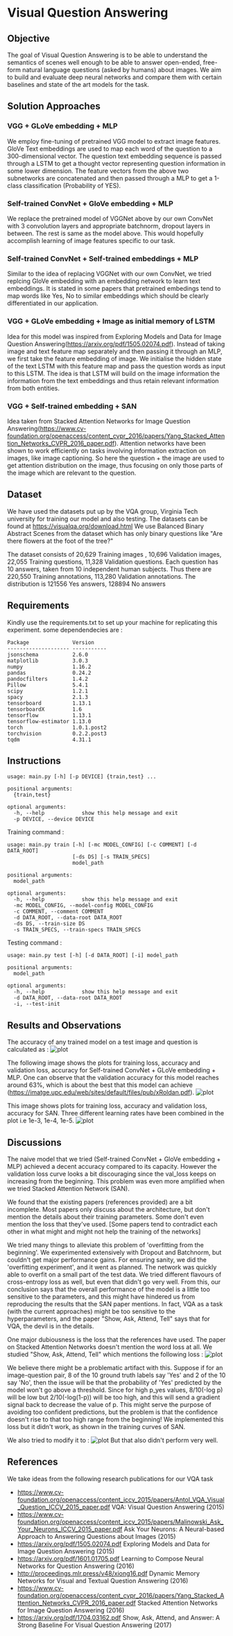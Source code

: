# Visual Question Answering

## Objective
The goal of Visual Question Answering is to be able to understand the semantics of scenes well enough to be able to answer open-ended, free-form natural language questions (asked by humans) about images. We aim to build and evaluate deep neural networks and compare them with certain baselines and state of the art models for the task. 

## Solution Approaches

### VGG + GLoVe embedding + MLP
We employ fine-tuning of pretrained VGG model to extract image features. GloVe Text embeddings are used to map each word of the question to a 300-dimensional vector. The question text embedding sequence is passed through a LSTM to get a thought vector representing question information in some lower dimension. 
The feature vectors from the above two subnetworks are concatenated and then passed through a MLP to get a 1-class classification (Probability of YES). 

### Self-trained ConvNet + GloVe embedding + MLP
We replace the pretrained model of VGGNet above by our own ConvNet with 3 convolution layers and appropriate batchnorm, dropout layers in between. The rest is same as the model above. This would hopefully accomplish learning of image features specific to our task. 

### Self-trained ConvNet + Self-trained embeddings + MLP
Similar to the idea of replacing VGGNet with our own ConvNet, we tried replcing GloVe embedding with an embedding network to learn text embeddings. It is stated in some papers that pretrained embedings tend to map words like Yes, No to similar embeddings which should be clearly differentiated in our application.

### VGG + GLoVe embedding + Image as initial memory of LSTM
Idea for this model was inspired from Exploring Models and Data for Image Question Answering(https://arxiv.org/pdf/1505.02074.pdf). Instead of taking image and text feature map separately and then passing it through an MLP, we first take the feature embedding of image. We initialise the hidden state of the text LSTM with this feature map and pass the question words as input to this LSTM. The idea is that LSTM will build on the image information the information from the text embeddings and thus retain relevant information from both entities. 

### VGG + Self-trained embedding + SAN
Idea taken from Stacked Attention Networks for Image Question Answering(https://www.cv-foundation.org/openaccess/content_cvpr_2016/papers/Yang_Stacked_Attention_Networks_CVPR_2016_paper.pdf). Attention networks have been shown to work efficiently on tasks involving information extraction on images, like image captioning. So here the question + the image are used to get attention distribution on the image, thus focusing on only those parts of the image which are relevant to the question. 



## Dataset
We have used the datasets put up by the VQA group, Virginia Tech university for training our model and also testing. The datasets can be found at  https://visualqa.org/download.html
We use Balanced Binary Abstract Scenes from the dataset which has only binary questions like "Are there flowers at the foot of the tree?"

The dataset consists of 20,629 Training images , 10,696 Validation images, 22,055 Training questions, 11,328 Validation questions.
Each question has 10 answers, taken from 10 independent human subjects. Thus there are
 220,550 Training annotations, 113,280 Validation annotations. The distribution is 121556 Yes answers, 128894 No answers


## Requirements 
Kindly use the requirements.txt to set up your machine for replicating this 
experiment. some dependendecies are :

```
Package              Version    
-------------------- -----------      
jsonschema           2.6.0           
matplotlib           3.0.3        
numpy                1.16.2     
pandas               0.24.2     
pandocfilters        1.4.2          
Pillow               5.4.1           
scipy                1.2.1         
spacy                2.1.3        
tensorboard          1.13.1     
tensorboardX         1.6        
tensorflow           1.13.1     
tensorflow-estimator 1.13.0                  
torch                1.0.1.post2
torchvision          0.2.2.post3 
tqdm                 4.31.1

```


## Instructions

```
usage: main.py [-h] [-p DEVICE] {train,test} ...

positional arguments:
  {train,test}

optional arguments:
  -h, --help            show this help message and exit
  -p DEVICE, --device DEVICE

```

Training command : 
```
usage: main.py train [-h] [-mc MODEL_CONFIG] [-c COMMENT] [-d DATA_ROOT]
                     [-ds DS] [-s TRAIN_SPECS]
                     model_path

positional arguments:
  model_path

optional arguments:
  -h, --help            show this help message and exit
  -mc MODEL_CONFIG, --model-config MODEL_CONFIG
  -c COMMENT, --comment COMMENT
  -d DATA_ROOT, --data-root DATA_ROOT
  -ds DS, --train-size DS
  -s TRAIN_SPECS, --train-specs TRAIN_SPECS

```

Testing command : 
```
usage: main.py test [-h] [-d DATA_ROOT] [-i] model_path

positional arguments:
  model_path

optional arguments:
  -h, --help            show this help message and exit
  -d DATA_ROOT, --data-root DATA_ROOT
  -i, --test-init

```

## Results and Observations

The accuracy of any trained model on a test image and question is calculated as :
![plot](https://github.com/abhigoyal1997/CS-763-Project/blob/master/images/accuracy.png)

The following image shows the plots for training loss, accuracy and validation loss, accuracy for Self-trained ConvNet + GLoVe embedding + MLP. One can observe that the validation accuracy for this model reaches  around 63%, which is about the best that this model can achieve (https://imatge.upc.edu/web/sites/default/files/pub/xRoldan.pdf).
![plot](https://github.com/abhigoyal1997/CS-763-Project/blob/master/results/training.png)

This image shows plots for training loss, accuracy and validation loss, accuracy for SAN. Three different learning rates have been combined in the plot i.e 1e-3, 1e-4, 1e-5. 
![plot](https://github.com/abhigoyal1997/CS-763-Project/blob/master/results/training_san.png)

## Discussions
The naive model that we tried (Self-trained ConvNet + GloVe embedding + MLP) achieved a decent accuracy compared to its capacity. However the validation loss curve looks a bit discouraging since the val_loss keeps on increasing from the beginning. This problem was even more amplified when we tried Stacked Attention Network (SAN).

We found that the existing papers (references provided) are a bit incomplete. Most papers only discuss about the architecture, but don't mention the details about their training parameters. Some don't even mention the loss that they've used. [Some papers tend to contradict each other in what might and might not help the training of the networks]

We tried many things to alleviate this problem of 'overfitting from the beginning'. We experimented extensively with Dropout and Batchnorm, but couldn't get major performance gains. For ensuring sanity, we did the 'overfitting experiment', and it went as planned. The network was quickly able to overfit on a small part of the test data. We tried different flavours of cross-entropy loss as well, but even that didn't go very well. 
From this, our conclusion says that the overall performance of the model is a little too sensitive to the parameters, and this might have hindered us from reproducing the results that the SAN paper mentions. In fact, VQA as a task (with the current approaches) might be too sensitive to the hyperparameters, and the paper "Show, Ask, Attend, Tell" says that for VQA, the devil is in the details.

One major dubiousness is the loss that the references have used. The paper on Stacked Attention Networks doesn't mention the word loss at all. We studied "Show, Ask, Attend, Tell" which mentions the following loss :
![plot](https://github.com/abhigoyal1997/CS-763-Project/blob/master/images/loss1.png)

We believe there might be a problematic artifact with this. Suppose if for an image-question pair, 8 of the 10 ground truth labels say 'Yes' and 2 of the 10 say 'No', then the issue will be that the probability of 'Yes' predicted by the model won't go above a threshold. Since for high p_yes values, 8/10(-log p) will be low but 2/10(-log(1-p)) will be too high, and this will send a gradient signal back to decrease the value of p. This might serve the purpose of avoiding too confident predictions, but the problem is that the confidence doesn't rise to that too high range from the beginning! We implemented this loss but it didn't work, as shown in the training curves of SAN.

We also tried to modify it to :
![plot](https://github.com/abhigoyal1997/CS-763-Project/blob/master/images/loss2.png)
But that also didn't perform very well.

## References

We take ideas from the following research publications for our VQA task

* https://www.cv-foundation.org/openaccess/content_iccv_2015/papers/Antol_VQA_Visual_Question_ICCV_2015_paper.pdf VQA: Visual Question Answering (2015)
* https://www.cv-foundation.org/openaccess/content_iccv_2015/papers/Malinowski_Ask_Your_Neurons_ICCV_2015_paper.pdf Ask Your Neurons: A Neural-based Approach to Answering Questions about Images (2015)
* https://arxiv.org/pdf/1505.02074.pdf Exploring Models and Data for Image Question Answering (2015)
* https://arxiv.org/pdf/1601.01705.pdf Learning to Compose Neural Networks for Question Answering (2016)
* http://proceedings.mlr.press/v48/xiong16.pdf Dynamic Memory Networks for Visual and Textual Question Answering (2016)
* https://www.cv-foundation.org/openaccess/content_cvpr_2016/papers/Yang_Stacked_Attention_Networks_CVPR_2016_paper.pdf Stacked Attention Networks for Image Question Answering (2016)
* https://arxiv.org/pdf/1704.03162.pdf Show, Ask, Attend, and Answer: A Strong Baseline For Visual Question Answering (2017)
